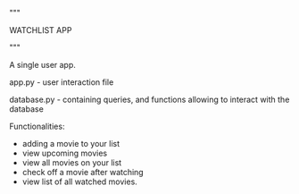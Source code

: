 """

WATCHLIST APP

"""

A single user app.

app.py - user interaction file

database.py - containing queries, and functions allowing to interact with the database

Functionalities:
- adding a movie to your list
- view upcoming movies
- view all movies on your list
- check off a movie after watching
- view list of all watched movies.
